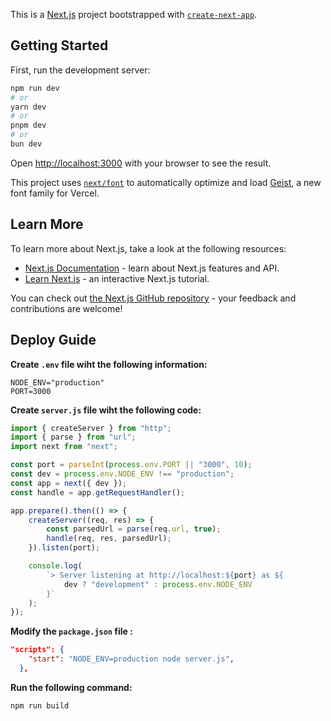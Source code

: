 This is a [Next.js](https://nextjs.org) project bootstrapped with [`create-next-app`](https://nextjs.org/docs/app/api-reference/cli/create-next-app).

## Getting Started

First, run the development server:

```bash
npm run dev
# or
yarn dev
# or
pnpm dev
# or
bun dev
```

Open [http://localhost:3000](http://localhost:3000) with your browser to see the result.

This project uses [`next/font`](https://nextjs.org/docs/app/building-your-application/optimizing/fonts) to automatically optimize and load [Geist](https://vercel.com/font), a new font family for Vercel.

## Learn More

To learn more about Next.js, take a look at the following resources:

-   [Next.js Documentation](https://nextjs.org/docs) - learn about Next.js features and API.
-   [Learn Next.js](https://nextjs.org/learn) - an interactive Next.js tutorial.

You can check out [the Next.js GitHub repository](https://github.com/vercel/next.js) - your feedback and contributions are welcome!

## Deploy Guide

**Create `.env` file wiht the following information:**
```
NODE_ENV="production"
PORT=3000
```

**Create `server.js` file wiht the following code:**

```js
import { createServer } from "http";
import { parse } from "url";
import next from "next";

const port = parseInt(process.env.PORT || "3000", 10);
const dev = process.env.NODE_ENV !== "production";
const app = next({ dev });
const handle = app.getRequestHandler();

app.prepare().then(() => {
	createServer((req, res) => {
		const parsedUrl = parse(req.url, true);
		handle(req, res, parsedUrl);
	}).listen(port);

	console.log(
		`> Server listening at http://localhost:${port} as ${
			dev ? "development" : process.env.NODE_ENV
		}`
	);
});
```

**Modify the `package.json` file :**
```json
"scripts": {
    "start": "NODE_ENV=production node server.js",
  },
```

**Run the following command:**
```
npm run build
```
